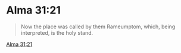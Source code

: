 # Alma 31:21

> Now the place was called by them Rameumptom, which, being interpreted, is the holy stand.

[Alma 31:21](https://www.churchofjesuschrist.org/study/scriptures/bofm/alma/31?lang=eng&id=p21#p21)


